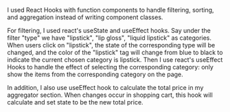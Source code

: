 I used React Hooks with function components to handle filtering, sorting, and aggregation instead of writing component classes.

For filtering, I used react's useState and useEffect hooks.
Say under the filter "type" we have "lipstick", "lip gloss", "liquid lipstick" as categories. When users click on "lipstick", the state of the corresponding type will be changed, and the color of the "lipstick" tag will change from blue to black to indicate the current chosen category is lipstick. Then I use react's useEffect Hooks to handle the effect of selecting the corresponding category: only show the items from the corresponding category on the page.

In addition, I also use useEffect hook to calculate the total price in my aggregator section. When changes occur in shopping cart, this hook will calculate and set state to be the new total price.

